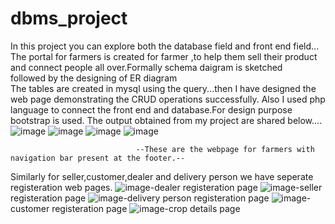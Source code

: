 # dbms_project
In this project you can explore both the database field and front end field...
The portal for farmers is created for farmer ,to help them sell their product and connect people all over.Formally schema daigram is sketched  
followed by the designing of ER diagram  
The tables are created in mysql using the query...then I have designed the web page demonstrating the CRUD operations successfully.
Also I used php language to connect the front end and database.For design purpose bootstrap is used. 
The output obtained from my project are shared below....
![image](https://user-images.githubusercontent.com/88245884/154629013-9c776053-2202-4157-a25c-74e65cfa4056.png)
![image](https://user-images.githubusercontent.com/88245884/154629238-85e64ad2-653b-437c-a74c-3ac8269bc999.png)
![image](https://user-images.githubusercontent.com/88245884/154629359-af4d78ce-051b-4f6e-b78f-9d170227501f.png)
![image](https://user-images.githubusercontent.com/88245884/154629388-4e69ed13-0e42-4d2a-9108-202b11c6718d.png)

                                --These are the webpage for farmers with navigation bar present at the footer.--


Similarly for seller,customer,dealer and delivery person we have seperate registeration web pages.
![image](https://user-images.githubusercontent.com/88245884/154629610-a1296edb-6d9d-4d10-89a6-341e9bc3abdd.png)-dealer registeration page
![image](https://user-images.githubusercontent.com/88245884/154629645-cf85d37c-5d8d-4e15-9692-8a8d80cf3299.png)-seller registeration page
![image](https://user-images.githubusercontent.com/88245884/154629672-6286347e-fc5e-456a-9a65-d51fe4bafd11.png)-delivery person registeration page
![image](https://user-images.githubusercontent.com/88245884/154629780-93abfc0f-75d2-4c3c-b6e7-e37266cc31b4.png)-customer registeration page
![image](https://user-images.githubusercontent.com/88245884/154629840-de2a4f8c-7eb3-4cc3-9621-41c6c1019d04.png)-crop details page

